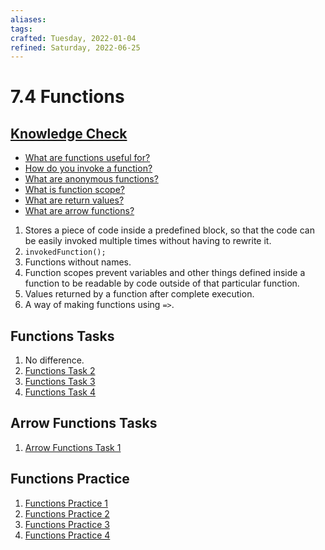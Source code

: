 ```yaml
---
aliases:
tags:
crafted: Tuesday, 2022-01-04
refined: Saturday, 2022-06-25
---
```


# 7.4 Functions

## [Knowledge Check](https://www.theodinproject.com/paths/foundations/courses/foundations/lessons/fundamentals-part-3#knowledge-check)

- [What are functions useful for?](https://developer.mozilla.org/en-US/docs/Learn/JavaScript/Building_blocks/Functions)
- [How do you invoke a function?](https://developer.mozilla.org/en-US/docs/Learn/JavaScript/Building_blocks/Functions#invoking_functions)
- [What are anonymous functions?](https://developer.mozilla.org/en-US/docs/Learn/JavaScript/Building_blocks/Functions#anonymous_functions)
- [What is function scope?](https://developer.mozilla.org/en-US/docs/Learn/JavaScript/Building_blocks/Functions#function_scope_and_conflicts)
- [What are return values?](https://developer.mozilla.org/en-US/docs/Learn/JavaScript/Building_blocks/Return_values)
- [What are arrow functions?](https://javascript.info/arrow-functions-basics)

1. Stores a piece of code inside a predefined block, so that the code can be easily invoked multiple times without having to rewrite it.
2. `invokedFunction();`
3. Functions without names.
4. Function scopes prevent variables and other things defined inside a function to be readable by code outside of that particular function.
5. Values returned by a function after complete execution.
6. A way of making functions using `=>`.

## Functions Tasks

1. No difference.
2. [Functions Task 2](https://codepen.io/raineedust/pen/ZEaWBoj)
3. [Functions Task 3](https://codepen.io/raineedust/pen/zYPqNvg)
4. [Functions Task 4](https://codepen.io/raineedust/pen/gOXrgxo)

## Arrow Functions Tasks

1. [Arrow Functions Task 1](https://codepen.io/raineedust/pen/PoONjVB)

## Functions Practice

1. [Functions Practice 1](https://codepen.io/raineedust/pen/MWObvjL)
2. [Functions Practice 2](https://codepen.io/raineedust/pen/XWzNBJZ)
3. [Functions Practice 3](https://codepen.io/raineedust/pen/qBVqyNQ)
4. [Functions Practice 4](https://codepen.io/raineedust/pen/BamQPLj)
